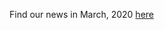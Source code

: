 Find our news in March, 2020 [here](https://drive.google.com/file/d/1vBuvQfXXCdnGmJHI0_gNJQTuVqRu6wha/view?usp=drive_link)
